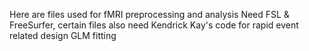 Here are files used for fMRI preprocessing and analysis
Need FSL & FreeSurfer, certain files also need Kendrick Kay's code for rapid event related design GLM fitting
